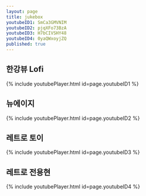 ```yaml
---
layout: page
title: jukebox
youtubeID1: SmCa3GMVNIM
youtubeID2: pjqXFo73BzA
youtubeID3: H7bCIVSHY48
youtubeID4: 0yaQWxoyjZQ
published: true
---
```

## 한강뷰 Lofi
{% include youtubePlayer.html id=page.youtubeID1 %}
## 뉴에이지
{% include youtubePlayer.html id=page.youtubeID2 %}
## 레트로 토이
{% include youtubePlayer.html id=page.youtubeID3 %}
## 레트로 전용현
{% include youtubePlayer.html id=page.youtubeID4 %}
